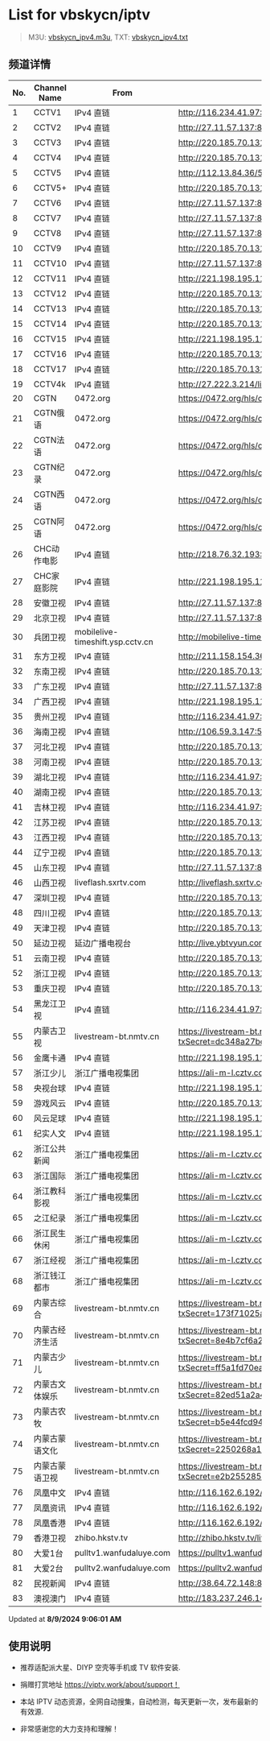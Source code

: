# List for **vbskycn/iptv**

> M3U: [vbskycn_ipv4.m3u](./vbskycn_ipv4.m3u ), TXT: [vbskycn_ipv4.txt](./txt/vbskycn_ipv4.txt )

## 频道详情

| No. | Channel Name | From | Source |
| --- | ------------ | ---- | ------ |
| 1 | CCTV1 | IPv4 直链 | <http://116.234.41.97:10001/udp/239.45.3.145:5140> |
| 2 | CCTV2 | IPv4 直链 | <http://27.11.57.137:8002/udp/225.0.4.132:7980> |
| 3 | CCTV3 | IPv4 直链 | <http://220.185.70.131:9999/udp/233.50.200.107:5140> |
| 4 | CCTV4 | IPv4 直链 | <http://220.185.70.131:9999/udp/233.50.200.101:5140> |
| 5 | CCTV5 | IPv4 直链 | <http://112.13.84.36/5gtvtbv52.live.bestvcdn.com.cn/live/program/live/cctv5hd8m/8000000/mnf.m3u8> |
| 6 | CCTV5+ | IPv4 直链 | <http://220.185.70.131:9999/udp/233.50.201.220:5140> |
| 7 | CCTV6 | IPv4 直链 | <http://27.11.57.137:8002/udp/225.0.4.144:7980> |
| 8 | CCTV7 | IPv4 直链 | <http://27.11.57.137:8002/udp/225.0.4.127:7980> |
| 9 | CCTV8 | IPv4 直链 | <http://27.11.57.137:8002/udp/225.0.4.137:7980> |
| 10 | CCTV9 | IPv4 直链 | <http://220.185.70.131:9999/udp/233.50.200.23:5140> |
| 11 | CCTV10 | IPv4 直链 | <http://27.11.57.137:8002/udp/225.0.4.130:7980> |
| 12 | CCTV11 | IPv4 直链 | <http://221.198.195.117:8888/udp/225.1.2.192:5002> |
| 13 | CCTV12 | IPv4 直链 | <http://220.185.70.131:9999/udp/233.50.200.21:5140> |
| 14 | CCTV13 | IPv4 直链 | <http://220.185.70.131:9999/udp/233.50.200.111:5140> |
| 15 | CCTV14 | IPv4 直链 | <http://220.185.70.131:9999/udp/233.50.200.103:5140> |
| 16 | CCTV15 | IPv4 直链 | <http://221.198.195.117:8888/udp/225.1.2.194:5002> |
| 17 | CCTV16 | IPv4 直链 | <http://220.185.70.131:9999/udp/233.50.200.112:5140> |
| 18 | CCTV17 | IPv4 直链 | <http://220.185.70.131:9999/udp/233.50.200.113:5140> |
| 19 | CCTV4k | IPv4 直链 | <http://27.222.3.214/liveali-tp4k.cctv.cn/live/4K10M.stream/playlist.m3u8> |
| 20 | CGTN | 0472.org | <https://0472.org/hls/cgtn.m3u8> |
| 21 | CGTN俄语 | 0472.org | <https://0472.org/hls/cgtne.m3u8> |
| 22 | CGTN法语 | 0472.org | <https://0472.org/hls/cgtnf.m3u8> |
| 23 | CGTN纪录 | 0472.org | <https://0472.org/hls/cgtnd.m3u8> |
| 24 | CGTN西语 | 0472.org | <https://0472.org/hls/cgtnx.m3u8> |
| 25 | CGTN阿语 | 0472.org | <https://0472.org/hls/cgtna.m3u8> |
| 26 | CHC动作电影 | IPv4 直链 | <http://218.76.32.193:9901/tsfile/live/1020_1.m3u8> |
| 27 | CHC家庭影院 | IPv4 直链 | <http://221.198.195.117:8888/udp/225.1.1.213:5002> |
| 28 | 安徽卫视 | IPv4 直链 | <http://27.11.57.137:8002/udp/225.0.4.133:7980> |
| 29 | 北京卫视 | IPv4 直链 | <http://27.11.57.137:8002/udp/225.0.4.78:7980> |
| 30 | 兵团卫视 | mobilelive-timeshift.ysp.cctv.cn | <http://mobilelive-timeshift.ysp.cctv.cn/timeshift/ysp/2022606701/timeshift.m3u8?delay=0&cdn=5202> |
| 31 | 东方卫视 | IPv4 直链 | <http://211.158.154.36:8003/udp/225.0.4.80:7980> |
| 32 | 东南卫视 | IPv4 直链 | <http://220.185.70.131:9999/udp/233.50.201.146:5140> |
| 33 | 广东卫视 | IPv4 直链 | <http://27.11.57.137:8002/udp/225.0.4.84:7980> |
| 34 | 广西卫视 | IPv4 直链 | <http://221.198.195.117:8888/udp/225.1.2.81:5002> |
| 35 | 贵州卫视 | IPv4 直链 | <http://116.234.41.97:10001/udp/239.45.1.80:5140> |
| 36 | 海南卫视 | IPv4 直链 | <http://106.59.3.147:55555/udp/239.200.201.159:8408> |
| 37 | 河北卫视 | IPv4 直链 | <http://220.185.70.131:9999/udp/233.50.200.105:5140> |
| 38 | 河南卫视 | IPv4 直链 | <http://220.185.70.131:9999/udp/233.50.201.144:5140> |
| 39 | 湖北卫视 | IPv4 直链 | <http://116.234.41.97:10001/udp/239.45.3.239:5140> |
| 40 | 湖南卫视 | IPv4 直链 | <http://220.185.70.131:9999/udp/233.50.200.190:5140> |
| 41 | 吉林卫视 | IPv4 直链 | <http://116.234.41.97:10001/udp/239.45.0.6:5140> |
| 42 | 江苏卫视 | IPv4 直链 | <http://220.185.70.131:9999/udp/233.50.200.144:5140> |
| 43 | 江西卫视 | IPv4 直链 | <http://220.185.70.131:9999/udp/233.50.200.119:5140> |
| 44 | 辽宁卫视 | IPv4 直链 | <http://220.185.70.131:9999/udp/233.50.201.141:5140> |
| 45 | 山东卫视 | IPv4 直链 | <http://27.11.57.137:8002/udp/225.0.4.199:7980> |
| 46 | 山西卫视 | liveflash.sxrtv.com | <http://liveflash.sxrtv.com/live/sxwshd.m3u8?sub_m3u8=true&edge_slice=true> |
| 47 | 深圳卫视 | IPv4 直链 | <http://220.185.70.131:9999/udp/233.50.200.188:5140> |
| 48 | 四川卫视 | IPv4 直链 | <http://220.185.70.131:9999/udp/233.50.200.118:5140> |
| 49 | 天津卫视 | IPv4 直链 | <http://220.185.70.131:9999/udp/233.50.200.104:5140> |
| 50 | 延边卫视 | 延边广播电视台 | <http://live.ybtvyun.com/video/s10006-44f040627ca1/index.m3u8> |
| 51 | 云南卫视 | IPv4 直链 | <http://220.185.70.131:9999/udp/233.50.200.115:5140> |
| 52 | 浙江卫视 | IPv4 直链 | <http://220.185.70.131:9999/udp/233.50.201.100:5140> |
| 53 | 重庆卫视 | IPv4 直链 | <http://220.185.70.131:9999/udp/233.50.200.114:5140> |
| 54 | 黑龙江卫视 | IPv4 直链 | <http://116.234.41.97:10001/udp/239.45.3.232:5140> |
| 55 | 内蒙古卫视 | livestream-bt.nmtv.cn | <https://livestream-bt.nmtv.cn/nmtv/2314general.m3u8?txSecret=dc348a27bd36fe1bd63562af5e7269ea&txTime=771EF880> |
| 56 | 金鹰卡通 | IPv4 直链 | <http://221.198.195.117:8888/udp/225.1.2.236:5002> |
| 57 | 浙江少儿 | 浙江广播电视集团 | <https://ali-m-l.cztv.com/channels/lantian/channel008/1080p.m3u8> |
| 58 | 央视台球 | IPv4 直链 | <http://221.198.195.117:8888/udp/225.1.2.170:5002> |
| 59 | 游戏风云 | IPv4 直链 | <http://220.185.70.131:9999/udp/233.50.200.14:5140> |
| 60 | 风云足球 | IPv4 直链 | <http://221.198.195.117:8888/udp/225.1.2.168:5002> |
| 61 | 纪实人文 | IPv4 直链 | <http://221.198.195.117:8888/udp/225.1.2.25:5002> |
| 62 | 浙江公共新闻 | 浙江广播电视集团 | <https://ali-m-l.cztv.com/channels/lantian/channel007/1080p.m3u8> |
| 63 | 浙江国际 | 浙江广播电视集团 | <https://ali-m-l.cztv.com/channels/lantian/channel010/1080p.m3u8> |
| 64 | 浙江教科影视 | 浙江广播电视集团 | <https://ali-m-l.cztv.com/channels/lantian/channel004/1080p.m3u8> |
| 65 | 之江纪录 | 浙江广播电视集团 | <https://ali-m-l.cztv.com/channels/lantian/channel012/1080p.m3u8> |
| 66 | 浙江民生休闲 | 浙江广播电视集团 | <https://ali-m-l.cztv.com/channels/lantian/channel006/1080p.m3u8> |
| 67 | 浙江经视 | 浙江广播电视集团 | <https://ali-m-l.cztv.com/channels/lantian/channel003/1080p.m3u8> |
| 68 | 浙江钱江都市 | 浙江广播电视集团 | <https://ali-m-l.cztv.com/channels/lantian/channel002/1080p.m3u8> |
| 69 | 内蒙古综合 | livestream-bt.nmtv.cn | <https://livestream-bt.nmtv.cn/nmtv/2316general.m3u8?txSecret=173f71025a2de64458989cfb281a0a37&txTime=771E8800> |
| 70 | 内蒙古经济生活 | livestream-bt.nmtv.cn | <https://livestream-bt.nmtv.cn/nmtv/2317general.m3u8?txSecret=8e4b7cf6a2c8a75f74aef1a8a07cef43&txTime=771E8800> |
| 71 | 内蒙古少儿 | livestream-bt.nmtv.cn | <https://livestream-bt.nmtv.cn/nmtv/2318general.m3u8?txSecret=ff5a1fd70ea228ee35b0d29895f37c56&txTime=771E8800> |
| 72 | 内蒙古文体娱乐 | livestream-bt.nmtv.cn | <https://livestream-bt.nmtv.cn/nmtv/2319general.m3u8?txSecret=82ed51a2a4cbf85b62fec8ef2bfe4529&txTime=771E8800> |
| 73 | 内蒙古农牧 | livestream-bt.nmtv.cn | <https://livestream-bt.nmtv.cn/nmtv/2320general.m3u8?txSecret=b5e44fcd9473993661f17746112ad1b7&txTime=771E8800> |
| 74 | 内蒙古蒙语文化 | livestream-bt.nmtv.cn | <https://livestream-bt.nmtv.cn/nmtv/2321general.m3u8?txSecret=2250268a1d326dbbc4cbf0ba32649ca5&txTime=771E8800> |
| 75 | 内蒙古蒙语卫视 | livestream-bt.nmtv.cn | <https://livestream-bt.nmtv.cn/nmtv/2315general.m3u8?txSecret=e2b255285dd119a92c8aa5cdf00f8b84&txTime=771EF880> |
| 76 | 凤凰中文 | IPv4 直链 | <http://116.162.6.192/1.v.smtcdns.net/qctv.fengshows.cn/live/0701pcc72.m3u8> |
| 77 | 凤凰资讯 | IPv4 直链 | <http://116.162.6.192/1.v.smtcdns.net/qctv.fengshows.cn/live/0701pin72.m3u8> |
| 78 | 凤凰香港 | IPv4 直链 | <http://116.162.6.192/1.v.smtcdns.net/qctv.fengshows.cn/live/0701phk72.m3u8> |
| 79 | 香港卫视 | zhibo.hkstv.tv | <http://zhibo.hkstv.tv/livestream/mutfysrq/playlist.m3u8> |
| 80 | 大爱1台 | pulltv1.wanfudaluye.com | <https://pulltv1.wanfudaluye.com/live/tv1.m3u8> |
| 81 | 大爱2台 | pulltv2.wanfudaluye.com | <https://pulltv2.wanfudaluye.com/live/tv2.m3u8> |
| 82 | 民视新闻 | IPv4 直链 | <http://38.64.72.148:80/hls/modn/list/4012/chunklist1.m3u8> |
| 83 | 澳视澳门 | IPv4 直链 | <http://183.237.246.14:9931/tsfile/live/1039_1.m3u8> |

Updated at **8/9/2024 9:06:01 AM**

## 使用说明

- 推荐适配派大星、DIYP 空壳等手机或 TV 软件安装.

- 捐赠打赏地址 <https://viptv.work/about/support！>

- 本站 IPTV 动态资源，全网自动搜集，自动检测，每天更新一次，发布最新的有效源.

- 非常感谢您的大力支持和理解！

